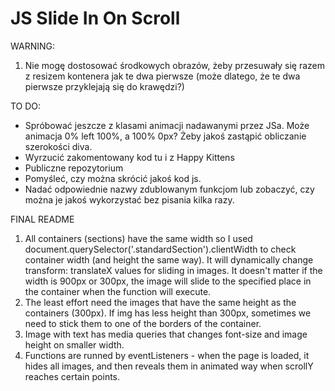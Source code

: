 # JS Slide In On Scroll

WARNING:
1. Nie mogę dostosować środkowych obrazów, żeby przesuwały się razem z resizem kontenera jak te dwa pierwsze (może dlatego, że te dwa pierwsze przyklejają się do krawędzi?)

TO DO:
- Spróbować jeszcze z klasami animacji nadawanymi przez JSa. Może animacja 0% left 100%, a 100% 0px? Żeby jakoś zastąpić obliczanie szerokości diva.
- Wyrzucić zakomentowany kod tu i z Happy Kittens
- Publiczne repozytorium
- Pomyśleć, czy można skrócić jakoś kod js.
- Nadać odpowiednie nazwy zdublowanym funkcjom lub zobaczyć, czy można je jakoś wykorzystać bez pisania kilka razy.

FINAL README

1. All containers (sections) have the same width so I used document.querySelector('.standardSection').clientWidth to check container width (and height the same way). It will dynamically change transform: translateX values for sliding in images. It doesn't matter if the width is 900px or 300px, the image will slide to the specified place in the container when the function will execute.
2. The least effort need the images that have the same height as the containers (300px). If img has less height than 300px, sometimes we need to stick them to one of the borders of the container.
3. Image with text has media queries that changes font-size and image height on smaller width.
4. Functions are runned by eventListeners - when the page is loaded, it hides all images, and then reveals them in animated way when scrollY reaches certain points.